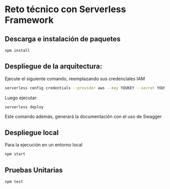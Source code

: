 # Reto técnico con Serverless Framework

## Descarga e instalación de paquetes
```sh
npm install
```

## Despliegue de la arquitectura:
Ejecute el siguiente comando, reemplazando sus credenciales IAM
```sh
serverless config credentials --provider aws --key YOUKEY --secret YOUSECRET
```
Luego ejecutar:
```sh
serverless deploy
```
Este comando además, generará la documentación con el uso de Swagger


## Despliegue local
Para la ejecución en un entorno local
```sh
npm start
```

## Pruebas Unitarias
```sh
npm test
```